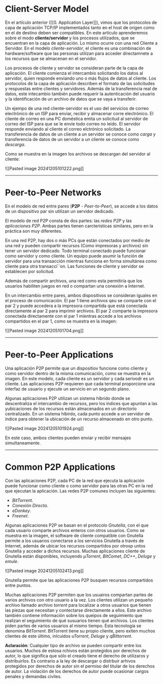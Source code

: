 # Client-Server Model

En el artículo anterior ([[0. Application Layer]]), vimos que los protocolos de capa de aplicación TCP/IP implementados tanto en el host de origen como en el de destino deben ser compatibles. En este artículo aprenderemos sobre el modo **cliente/servidor** y los procesos utilizados, que se encuentran en la capa de aplicación. Lo mismo ocurre con una red Cliente a Servidor. En el modelo *cliente-servidor*, el cliente es una combinación de hardware/software que las personas utilizan para acceder directamnete a los recursos que se almacenan en el servidor.

Los procesos de cliente y servidor se consideran parte de la capa de aplicación. El cliente comienza el intercambio solicitando los datos al servidor, quien responde enviando uno o más flujos de datos al cliente. Los protocolos de la capa de aplicación describen el formato de las solicitudes y respuestas entre clientes y servidores. Además de la transferencia real de datos, este intecambio también puede requerir la autenticación del usuario y la identificación de un archivo de datos que se vaya a transferir.

Un ejempo de una red cliente-servidor es el uso del servicios de correo electrónico de un ISP para enviar, recibir y almacenar corre electrónico.  El cliente de correo en una PC doméstica emita un solicitud al servidor de correo del ISP para que se le envíe todo correo no leído. El servidor responde enviando al cliente el correo elctrónico solicitado. La transferencia de datos de un cliente a un servidor se conoce como *carga* y transferencia de datos de un servidor a un cliente se conoce como *descarga*.

Como se muestra en la imagen los archivos se descargan del servidor al cliente:

![[Pasted image 20241205101222.png]]

----
# Peer-to-Peer Networks

En el modelo de red entre pares (**P2P** - *Peer-to-Peer*), se accede a los datos de un dispositivo par sin utilizan un servidor dedicado.

El modelo de red P2P consta de dos partes: las *redes P2P* y las *aplicaciones P2P*. Ambas partes tienen carcterísticas similares, pero en la práctica son muy diferentes.

En una red P2P, hay dos o más PCs que están conectados por medio de una red y pueden compartir recursos (Como impresoras y archivos) sin tener un servidor dedicado. Todo terminal conectado puede funcionar como servidor y como cliente. Un equipo puede asumir la función de servidor para una transacción mientras funciona en forma simultánea como cliente para otra transacci´´on. Las funciones de cliente y servidor se establecen por solicitud.

Además de compartir archivos, una red como esta permitiría que los usuarios habiliten juegos en red o compartan una conexión a Internet.

En un intercambio entre pares, ambos dispositivos se consideran iguales en el proceso de comunicación. El par 1 tiene archivos qeu se comparte con el par 2 y puede accedera a la impresora compartida que está conectada directamente al par 2 para imprimir archivos. El par 2 comparte la impresora conectada directamente con el par 1 mientras accede a los archivos compartidos en el par 1, como se muestra en la imagen: 

![[Pasted image 20241205101704.png]]

----
# Peer-to-Peer Applications

Una aplicación P2P permite que un dispositiov funcione como cliente y como servidor dentro de la misma comunicación, como se muestra en la imagen. En este modelo, cada cliente es un servidor y cada serivodr es un cliente. Las aplicaciones P2P requieren que cada terminal proporcione una interfaz de usuario y ejecute un servicio en un segundo plano.

Algunas aplicaciones P2P utilizan un sistema híbrido donde se descentraliza el intercambio de recursos, pero los índices que apuntan a las yubicaciones de los recursos están almacenados en un directorio centralizado. En un sistema híbirdo, cada punto accede a un servidor de índice para obtener la ubicación de un recurso almacenado en otro punto.

![[Pasted image 20241205101924.png]]

En este caso, ambos clientes pueden enviar y recibir mensajes simultaneamente.

----
# Common P2P Applications

Con las aplicaciones P2P, cada PC de la red que ejecuta la aplicación puede funcionar como cliente o como servidor para las otras PC en la red que ejecutan la aplicación. Las redes P2P comunes incluyen las siguientes:

- *BitTorrent*.
- *Conexión Directa*.
- *eDonkey*.
- *Freenet*.

Algunas aplicaciones P2P se basan en el protocolo *Gnutella*, con el que cada usuario comparte archivos enteros con otros usuarios. Como se muestra en la imagen, el software de cliente compatible con Gnutella permite a los usuarios conectarse a los servicios Gnutella a través de Internet, además de ubicar los recursos compartidos por otrosp untos Gnutella y acceder a dichos recursos. Muchas aplicaciones cliente de Gnutella están disponibles, incluyendo *μTorrent*, *BitComet*, *DC++*, *Deluge* y *emule*. 

![[Pasted image 20241205102413.png]]

Gnutella permite que las aplicaciones P2P busquen recursos compartidos entre puntos.

Muchas aplicaciones P2P permiten que los usuairos compartan partes de varios archivos con otro usuario a la vez. Los clientes utilizan un pequeño archivo llamado archivo *torrent* para localizar a otros usuarios que tienen las piezas que necesitan y contectarse directamente a ellos. Este archivo también contiene información sobre los queipos de seguimiento que realizan el seguimiento de qué susuarios tienen qué archivos. Los clientes piden partes de varios usuarios al mismo tiempo. Esta tecnología se denomina *BitTorrent*. BitTorrent tiene su propio cliente, pero exiten muchos clientes de este último, inlcuidos *uTorrent*, *Deluge* y *qBittorrent*.

**Aclaración**: Cualquier tipo de archivo se pueden compartir entre los usuarios. Muchos de estosa rchivos están protegidos por derechos de autor, lo que significa que sólo el creado tiene el derecho de utilizaros y distribuirlos. Es contrario a la ley de descargar o  distrbuir arhivos protegidos por derechos de autor sin el permiso del titular de los derechos de autor. La violación de los derechos de autor puede ocasionar cargos penales y demandas civiles.